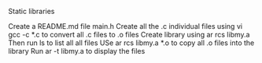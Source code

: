 Static libraries

Create a README.md file
main.h
Create all the .c individual files using vi
gcc -c *.c to convert all .c files to .o files
Create library using ar rcs libmy.a
Then run ls to list all all files
USe ar rcs libmy.a *.o to copy all .o files into the library
Run ar -t libmy.a to display the files  
 
